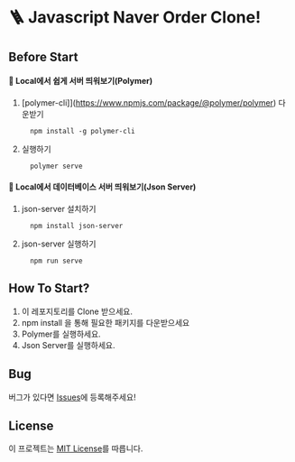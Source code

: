 # 🪜 Javascript Naver Order Clone!

## Before Start

#### 📌 Local에서 쉽게 서버 띄워보기(Polymer)

1. [polymer-cli]](https://www.npmjs.com/package/@polymer/polymer) 다운받기

   ```
     npm install -g polymer-cli
   ```

2. 실행하기

   ```
     polymer serve
   ```

#### 📌 Local에서 데이터베이스 서버 띄워보기(Json Server)

1. json-server 설치하기

   ```
     npm install json-server
   ```

2. json-server 실행하기

   ```
     npm run serve
   ```

## How To Start?

1. 이 레포지토리를 Clone 받으세요.
2. npm install 을 통해 필요한 패키지를 다운받으세요
3. Polymer를 실행하세요.
4. Json Server를 실행하세요.

## Bug

버그가 있다면 [Issues](https://github.com/swon3210/js-naver-order/issues)에 등록해주세요!

## License

이 프로젝트는 [MIT License](https://github.com/swon3210/js-naver-order/blob/main/LICENSE)를 따릅니다.
